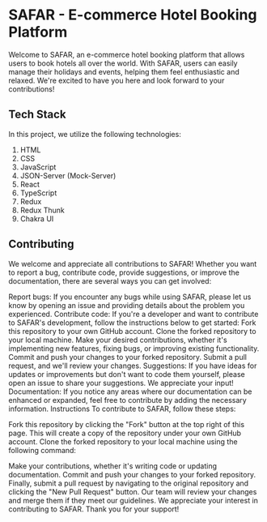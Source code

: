 # SAFAR - E-commerce Hotel Booking Platform

Welcome to SAFAR, an e-commerce hotel booking platform that allows users to book hotels all over the world. With SAFAR, users can easily manage their holidays and events, helping them feel enthusiastic and relaxed. We're excited to have you here and look forward to your contributions!

## Tech Stack
In this project, we utilize the following technologies:

1. HTML
2. CSS
3. JavaScript
4. JSON-Server (Mock-Server)
5. React
6. TypeScript
7. Redux
8. Redux Thunk
9. Chakra UI

## Contributing
We welcome and appreciate all contributions to SAFAR! Whether you want to report a bug, contribute code, provide suggestions, or improve the documentation, there are several ways you can get involved:

Report bugs: If you encounter any bugs while using SAFAR, please let us know by opening an issue and providing details about the problem you experienced.
Contribute code: If you're a developer and want to contribute to SAFAR's development, follow the instructions below to get started:
Fork this repository to your own GitHub account.
Clone the forked repository to your local machine.
Make your desired contributions, whether it's implementing new features, fixing bugs, or improving existing functionality.
Commit and push your changes to your forked repository.
Submit a pull request, and we'll review your changes.
Suggestions: If you have ideas for updates or improvements but don't want to code them yourself, please open an issue to share your suggestions. We appreciate your input!
Documentation: If you notice any areas where our documentation can be enhanced or expanded, feel free to contribute by adding the necessary information.
Instructions
To contribute to SAFAR, follow these steps:

Fork this repository by clicking the "Fork" button at the top right of this page. This will create a copy of the repository under your own GitHub account.
Clone the forked repository to your local machine using the following command:

Make your contributions, whether it's writing code or updating documentation.
Commit and push your changes to your forked repository.
Finally, submit a pull request by navigating to the original repository and clicking the "New Pull Request" button. Our team will review your changes and merge them if they meet our guidelines.
We appreciate your interest in contributing to SAFAR. Thank you for your support!
